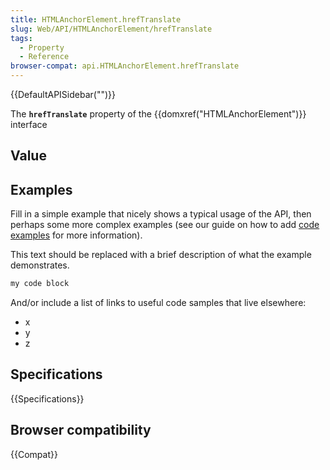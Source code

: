 ```yaml
---
title: HTMLAnchorElement.hrefTranslate
slug: Web/API/HTMLAnchorElement/hrefTranslate
tags:
  - Property
  - Reference
browser-compat: api.HTMLAnchorElement.hrefTranslate
---
```

{{DefaultAPISidebar("")}}

The **`hrefTranslate`** property of the {{domxref("HTMLAnchorElement")}} interface 

## Value



## Examples

Fill in a simple example that nicely shows a typical usage of the API, then perhaps some more complex examples (see our guide on how to add [code examples](/en-US/docs/MDN/Contribute/Structures/Code_examples) for more information).

This text should be replaced with a brief description of what the example demonstrates.

```js
my code block
```

And/or include a list of links to useful code samples that live elsewhere:

*   x
*   y
*   z

## Specifications

{{Specifications}}

## Browser compatibility

{{Compat}}



